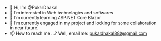 - 👋 Hi, I’m @PukarDhakal
- 👀 I’m interested in Web technologies and softwares
- 🌱 I’m currently learning ASP.NET Core Blazor 
- 💞️ I’m currently engaged in my project and looking for some collaboration in near future.
- 📫 How to reach me ...?
   Well, email me: pukardhakal880@gmail.com

<!---
PukarDhakal/PukarDhakal is a ✨ special ✨ repository because its `README.md` (this file) appears on your GitHub profile.
You can click the Preview link to take a look at your changes.
--->
